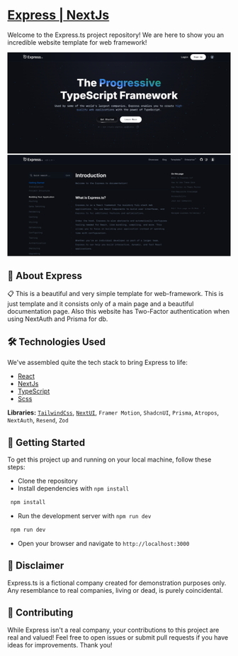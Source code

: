 # [Express | NextJs](https://express-next-js.vercel.app)

Welcome to the Express.ts project repository! We are here to show you an incredible website template for web framework!

![Banner](./public/Express-NextJs-banner-home.png)
![Banner](./public/Express-NextJs-banner-docs.png)

## 🤖 About Express

📋 This is a beautiful and very simple template for web-framework. This is just template and it consists only of a main page and a beautiful documentation page. Also this website has Two-Factor authentication when using NextAuth and Prisma for db.

## 🛠 Technologies Used

We've assembled quite the tech stack to bring Express to life:

- [React](https://react.dev/)
- [NextJs](https://nextjs.org/)
- [TypeScript](https://www.typescriptlang.org/)
- [Scss](https://sasscss.org/)

**Libraries:** [`TailwindCss`](https://react.dev/), [`NextUI`](https://react.dev/), `Framer Motion`, `ShadcnUI`, `Prisma`, `Atropos`, `NextAuth`, `Resend`, `Zod`

## 🚀 Getting Started

To get this project up and running on your local machine, follow these steps:

- Clone the repository
- Install dependencies with `npm install`

```bash
 npm install
```

- Run the development server with `npm run dev`

```bash
 npm run dev
```

- Open your browser and navigate to `http://localhost:3000`

## 📜 Disclaimer

Express.ts is a fictional company created for demonstration purposes only. Any resemblance to real companies, living or dead, is purely coincidental.

## 🤝 Contributing

While Express isn't a real company, your contributions to this project are real and valued! Feel free to open issues or submit pull requests if you have ideas for improvements. Thank you!
